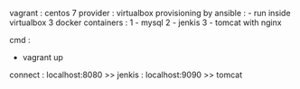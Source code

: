 
vagrant : centos 7 
provider : virtualbox 
provisioning by ansible :
    - run inside virtualbox 3 docker containers :
        1 - mysql
        2 - jenkis 
        3 - tomcat with nginx 
    
cmd : 
 - vagrant up 

 connect : localhost:8080 >> jenkis 
         : localhost:9090 >> tomcat